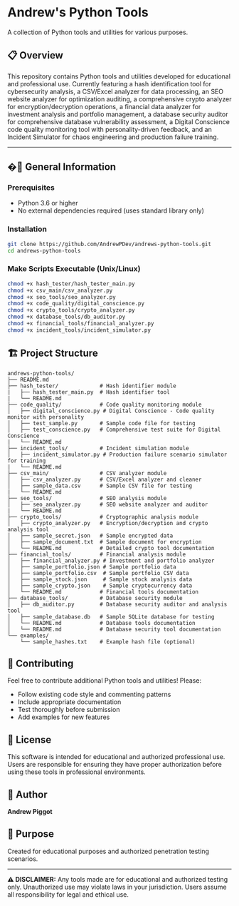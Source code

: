 # Andrew's Python Tools

A collection of Python tools and utilities for various purposes.

## 📋 Overview

This repository contains Python tools and utilities developed for educational and professional use. Currently featuring a hash identification tool for cybersecurity analysis, a CSV/Excel analyzer for data processing, an SEO website analyzer for optimization auditing, a comprehensive crypto analyzer for encryption/decryption operations, a financial data analyzer for investment analysis and portfolio management, a database security auditor for comprehensive database vulnerability assessment, a Digital Conscience code quality monitoring tool with personality-driven feedback, and an Incident Simulator for chaos engineering and production failure training.

---

## �🚀 General Information

### Prerequisites
- Python 3.6 or higher
- No external dependencies required (uses standard library only)

### Installation
```bash
git clone https://github.com/AndrewPDev/andrews-python-tools.git
cd andrews-python-tools
```

### Make Scripts Executable (Unix/Linux)
```bash
chmod +x hash_tester/hash_tester_main.py
chmod +x csv_main/csv_analyzer.py
chmod +x seo_tools/seo_analyzer.py
chmod +x code_quality/digital_conscience.py
chmod +x crypto_tools/crypto_analyzer.py
chmod +x database_tools/db_auditor.py
chmod +x financial_tools/financial_analyzer.py
chmod +x incident_tools/incident_simulator.py
```

## 🏗️ Project Structure

```
andrews-python-tools/
├── README.md
├── hash_tester/             # Hash identifier module
|   ├── hash_tester_main.py  # Hash identifier tool
|   └── README.md
├── code_quality/            # Code quality monitoring module
│   ├── digital_conscience.py # Digital Conscience - Code quality monitor with personality
│   ├── test_sample.py       # Sample code file for testing
│   ├── test_conscience.py   # Comprehensive test suite for Digital Conscience
|   └── README.md
├── incident_tools/          # Incident simulation module
│   ├── incident_simulator.py # Production failure scenario simulator for training
|   └── README.md
├── csv_main/                # CSV analyzer module
│   ├── csv_analyzer.py      # CSV/Excel analyzer and cleaner
│   ├── sample_data.csv      # Sample CSV file for testing
|   └── README.md
├── seo_tools/               # SEO analysis module
│   ├── seo_analyzer.py      # SEO website analyzer and auditor
|   └── README.md
├── crypto_tools/            # Cryptographic analysis module
│   ├── crypto_analyzer.py   # Encryption/decryption and crypto analysis tool
│   ├── sample_secret.json   # Sample encrypted data
│   ├── sample_document.txt  # Sample document for encryption
│   └── README.md            # Detailed crypto tool documentation
├── financial_tools/         # Financial analysis module
│   ├── financial_analyzer.py # Investment and portfolio analyzer
│   ├── sample_portfolio.json # Sample portfolio data
│   ├── sample_portfolio.csv  # Sample portfolio CSV data
│   ├── sample_stock.json     # Sample stock analysis data
│   ├── sample_crypto.json    # Sample cryptocurrency data
│   └── README.md            # Financial tools documentation
├── database_tools/          # Database security module
│   ├── db_auditor.py        # Database security auditor and analysis tool
│   ├── sample_database.db   # Sample SQLite database for testing
│   └── README.md            # Database tools documentation
│   └── README.md            # Database security tool documentation
└── examples/
    └── sample_hashes.txt    # Example hash file (optional)
```

## 📝 Contributing

Feel free to contribute additional Python tools and utilities! Please:
- Follow existing code style and commenting patterns
- Include appropriate documentation
- Test thoroughly before submission
- Add examples for new features

## 📄 License

This software is intended for educational and authorized professional use. Users are responsible for ensuring they have proper authorization before using these tools in professional environments.

## 👤 Author

**Andrew Piggot**

## 🤝 Purpose

Created for educational purposes and authorized penetration testing scenarios.

---

**⚠️ DISCLAIMER:** Any tools made are for educational and authorized testing only. Unauthorized use may violate laws in your jurisdiction. Users assume all responsibility for legal and ethical use.
